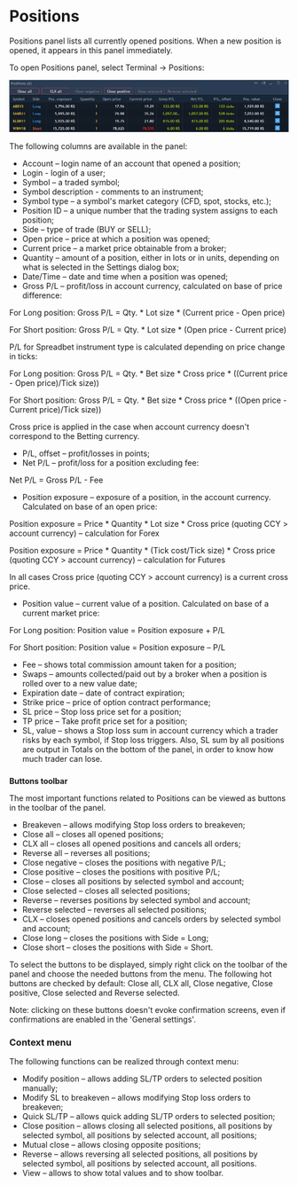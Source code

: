 # Positions


Positions panel lists all currently opened positions. When a new position is opened, it appears in this panel immediately.

To open Positions panel, select Terminal -&gt; Positions:

![](../../.gitbook/assets/9%20%287%29.png)

The following columns are available in the panel:

* Account – login name of an account that opened a position;
* Login - login of a user;
* Symbol – a traded symbol;
* Symbol description - comments to an instrument;
* Symbol type – a symbol's market category \(CFD, spot, stocks, etc.\);
* Position ID – a unique number that the trading system assigns to each position;
* Side – type of trade \(BUY or SELL\);
* Open price – price at which a position was opened;
* Current price – a market price obtainable from a broker;
* Quantity – amount of a position, either in lots or in units, depending on what is selected in the Settings dialog box;
* Date/Time – date and time when a position was opened;
* Gross P/L – profit/loss in account currency, calculated on base of price difference:


For Long position: Gross P/L = Qty. \* Lot size \* \(Current price - Open price\)

For Short position: Gross P/L = Qty. \* Lot size \* \(Open price - Current price\)

P/L for Spreadbet instrument type is calculated depending on price change in ticks:

For Long position: Gross P/L = Qty. \* Bet size \* Cross price \* \(\(Current price - Open price\)/Tick size\)\)

For Short position: Gross P/L = Qty. \* Bet size \* Cross price \* \(\(Open price - Current price\)/Tick size\)\)

Cross price is applied in the case when account currency doesn't correspond to the Betting currency.

* P/L, offset – profit/losses in points;
* Net P/L – profit/loss for a position excluding fee:

Net P/L = Gross P/L - Fee

* Position exposure – exposure of a position, in the account currency. Calculated on base of an open price:

Position exposure = Price \* Quantity \* Lot size \* Cross price \(quoting CCY &gt; account currency\) – calculation for Forex

Position exposure = Price \* Quantity \* \(Tick cost/Tick size\) \* Cross price \(quoting CCY &gt; account currency\) – calculation for Futures

In all cases Cross price \(quoting CCY &gt; account currency\) is a current cross price.

* Position value – current value of a position. Calculated on base of a current market price:

For Long position: Position value = Position exposure + P/L

For Short position: Position value = Position exposure – P/L

* Fee – shows total commission amount taken for a position;
* Swaps – amounts collected/paid out by a broker when a position is rolled over to a new value date;
* Expiration date – date of contract expiration;
* Strike price – price of option contract performance;
* SL price – Stop loss price set for a position;
* TP price – Take profit price set for a position;
* SL, value – shows a Stop loss sum in account currency which a trader risks by each symbol, if Stop loss triggers. Also, SL sum by all positions are output in Totals on the bottom of the panel, in order to know how much trader can lose.

### 
**Buttons toolbar**

The most important functions related to Positions can be viewed as buttons in the toolbar of the panel.

* Breakeven – allows modifying Stop loss orders to breakeven;
* Close all – closes all opened positions;
* CLX all – closes all opened positions and cancels all orders;
* Reverse all – reverses all positions;
* Close negative – closes the positions with negative P/L;
* Close positive – closes the positions with positive P/L;
* Close – closes all positions by selected symbol and account;
* Close selected – closes all selected positions;
* Reverse – reverses positions by selected symbol and account;
* Reverse selected – reverses all selected positions;
* CLX – closes opened positions and cancels orders by selected symbol and account;
* Close long – closes the positions with Side = Long;
* Close short – closes the positions with Side = Short.

To select the buttons to be displayed, simply right click on the toolbar of the panel and choose the needed buttons from the menu. The following hot buttons are checked by default: Close all, CLX all, Close negative, Close positive, Close selected and Reverse selected.

Note: clicking on these buttons doesn't evoke confirmation screens, even if confirmations are enabled in the 'General settings'.

### **Context menu**

The following functions can be realized through context menu:

* Modify position – allows adding SL/TP orders to selected position manually;
* Modify SL to breakeven – allows modifying Stop loss orders to breakeven;
* Quick SL/TP – allows quick adding SL/TP orders to selected position;
* Close position – allows closing all selected positions, all positions by selected symbol, all positions by selected account, all positions;
* Mutual close – allows closing opposite positions;
* Reverse – allows reversing all selected positions, all positions by selected symbol, all positions by selected account, all positions.
* View – allows to show total values and to show toolbar.



